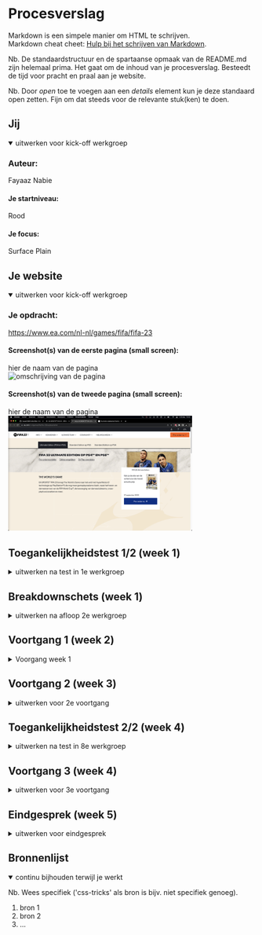# Procesverslag
Markdown is een simpele manier om HTML te schrijven.  
Markdown cheat cheet: [Hulp bij het schrijven van Markdown](https://github.com/adam-p/markdown-here/wiki/Markdown-Cheatsheet).

Nb. De standaardstructuur en de spartaanse opmaak van de README.md zijn helemaal prima. Het gaat om de inhoud van je procesverslag. Besteedt de tijd voor pracht en praal aan je website.

Nb. Door *open* toe te voegen aan een *details* element kun je deze standaard open zetten. Fijn om dat steeds voor de relevante stuk(ken) te doen.





## Jij

<details open>
  <summary>uitwerken voor kick-off werkgroep</summary>

  ### Auteur:
  Fayaaz Nabie
  #### Je startniveau:
  Rood
  #### Je focus:
  Surface Plain 
</details>





## Je website

<details open>
  <summary>uitwerken voor kick-off werkgroep</summary>

  ### Je opdracht:
https://www.ea.com/nl-nl/games/fifa/fifa-23

  #### Screenshot(s) van de eerste pagina (small screen): 
  hier de naam van de pagina  
  <img src="readme-images/Home1.png" width="375px" alt="omschrijving van de pagina">

  #### Screenshot(s) van de tweede pagina (small screen):
  hier de naam van de pagina  
  <img src="readme-images/home2.png" width="375px" alt="omschrijving van de pagina">
 
</details>



## Toegankelijkheidstest 1/2 (week 1)

<details>
  <summary>uitwerken na test in 1e werkgroep</summary>

  ### Bevindingen
  Lijst met je bevindingen die in de test naar voren kwamen:

  #### Screenreader
 Alles word eentonig en raar uitgesproken. 
  headers worden als Koptext (Nummer) uitgesproken

  #### Muis en Toetsenbord 
  geen problemen mee, normale navigatie

  #### Motoriek (shocks, elastiekjes)
 Elastiekjes zorgden ervoor dat je multitasker moest uitvoeren als je scrollt
ook is het moeilijk te typen aangezien de kleine toetsen

  #### Visueel (brillen, contrast, kleurenblind, dark/light). 
 De bril met het 'Slecht zien' ofterwel met het kleine gaatje in het midden 
zorge ervoor dat ik een klein stukje van mijn scherm kon zien, en ik regelmatig
mijn muis kwijt raakte. 
</details>



## Breakdownschets (week 1)

<details>
  <summary>uitwerken na afloop 2e werkgroep</summary>

  ### de hele pagina: 
  <img src="readme-images/dummy-plaatje.jpg" width="375px" alt="breakdown van de hele pagina">

  ### dynamisch deel (bijv menu): 
  <img src="readme-images/menu.png" width="375px" alt="breakdown van een dynamisch deel">

  ### wellicht nog een dynamisch deel (bijv filter): 

</details>





## Voortgang 1 (week 2)

<details>
  <summary>Voorgang week 1</summary>

  ### Stand van zaken
Tijdens eerste week heb ik de eerste pagina van de website gemaakt.
Hierbij heb ik de layout nagebouwd en de content gevuld.
Niet alles ging vlekkeloos, maaar goed het werkt (een soort van)



  ### Agenda voor meeting
  samen met je groepje opstellen

  | fayaaz 1                                                       | student 2          | student 3    | student 4        |
----------------------------------------------------------------| ---                | ---          | ---              |
  | blokjes veranderen zonder dat ik zeg dat zij moeten veranderen | en dit             | en ik dit    | en dan ik dat    |
  | section background video?                                      | dit als er tijd is | nog een punt | dit wil ik zeker |
  | ...                                                            | ...                | ...          | ...              |


  ### Verslag van meeting
  hier na afloop snel de uitkomsten van de meeting vastleggen

website per ongeluk op desktop gemaakt. Volgens vasilis beste alles wegooien en opnieuw beginnen met website.
</details>





## Voortgang 2 (week 3)

<details>
  <summary>uitwerken voor 2e voortgang</summary>

  ### Stand van zaken
website omgegooid van desktop naar mobiel (een-koloms)

  ### Agenda voor meeting
  samen met je groepje opstellen

| fayaaz 1                                                            | student 2          | student 3    | student 4        |
---------------------------------------------------------------------| ---                | ---          | ---              |
 de video begint niet uit zichzelf, en soms begint hij helemaal niet | section background video?                                      | dit als er tijd is | nog een punt | dit wil ik zeker |
| navigatie hamburger menu klapt wel uit, maar heeft geen animatie    | ...                | ...          | ...              |


  ### Verslag van meeting
  hier na afloop snel de uitkomsten van de meeting vastleggen

de website was goed volgens de studentassistent (imairo) & anwar heeft mij geholpen met de animatie toevoegen aan de hambugermenu.

</details>





## Toegankelijkheidstest 2/2 (week 4)

<details>
  <summary>uitwerken na test in 8e werkgroep</summary>

  ### Bevindingen
  Lijst met je bevindingen die in de test naar voren kwamen (geef ook aan wat er verbeterd is):

  #### Screenreader
  Hier korte omschrijving (met indien nodig afbeeldingen)

  Hier een omschrijving van hoe het opgelost kan worden (met indien nodig afbeeldingen)


  #### Muis en Toetsenbord 
  Hier korte omschrijving (met indien nodig afbeeldingen)

  Hier een omschrijving van hoe het opgelost kan worden (met indien nodig afbeeldingen)


  #### Motoriek (shocks, elastiekjes)
  Hier korte omschrijving (met indien nodig afbeeldingen)

  Hier een omschrijving van hoe het opgelost kan worden (met indien nodig afbeeldingen)


  #### Visueel (brillen, contrast, kleurenblind, dark/light). 
  Hier korte omschrijving (met indien nodig afbeeldingen)

  Hier een omschrijving van hoe het opgelost kan worden (met indien nodig afbeeldingen)

</details>





## Voortgang 3 (week 4)

<details>
  <summary>uitwerken voor 3e voortgang</summary>

  ### Stand van zaken
  hier dit ging goed & dit was lastig (neem ook screenshots op van delen van je website en code)


  ### Agenda voor meeting
  samen met je groepje opstellen

  | student 1      | student 2          | student 3    | student 4        |
  | ---            | ---                | ---          | ---              |
  | dit bespreken  | en dit             | en ik dit    | en dan ik dat    |
  | en dat ook nog | dit als er tijd is | nog een punt | dit wil ik zeker |
  | ...            | ...                | ...          | ...              |


  ### Verslag van meeting
  hier na afloop snel de uitkomsten van de meeting vastleggen

  - punt 1
  - punt 2
  - nog een punt
  - ...

</details>





## Eindgesprek (week 5)

<details>
  <summary>uitwerken voor eindgesprek</summary>

  ### Je uitkomst - karakteristiek screenshots:
  <img src="readme-images/dummy-plaatje.jpg" width="375px" alt="uitomst opdracht 1">


  ### Dit ging goed/Heb ik geleerd: 
  Korte omschrijving met plaatjes

  <img src="readme-images/dummy-plaatje.jpg" width="375px" alt="top">


  ### Dit was lastig/Is niet gelukt:
  Korte omschrijving met plaatjes

  <img src="readme-images/dummy-plaatje.jpg" width="375px" alt="bummer">
</details>





## Bronnenlijst

<details open>
  <summary>continu bijhouden terwijl je werkt</summary>

  Nb. Wees specifiek ('css-tricks' als bron is bijv. niet specifiek genoeg).

  1. bron 1
  2. bron 2
  3. ...

</details>